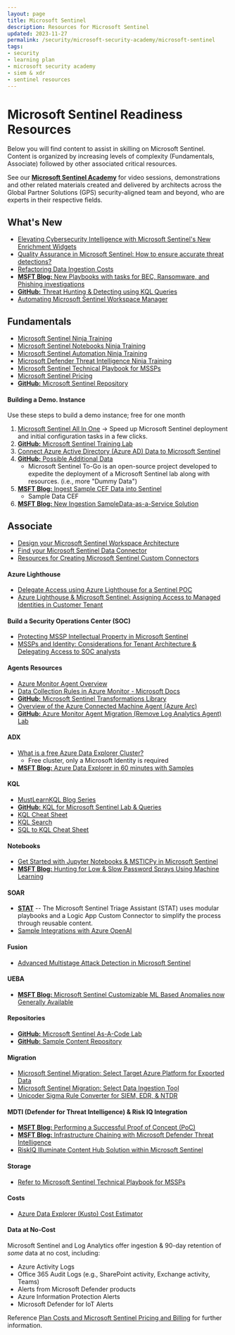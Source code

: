 ```yaml
---
layout: page
title: Microsoft Sentinel
description: Resources for Microsoft Sentinel
updated: 2023-11-27
permalink: /security/microsoft-security-academy/microsoft-sentinel
tags:
- security
- learning plan
- microsoft security academy
- siem & xdr
- sentinel resources
---
```


# Microsoft Sentinel Readiness Resources
Below you will find content to assist in skilling on Microsoft Sentinel. Content is organized by increasing levels of complexity (Fundamentals, Associate) followed by other associated critical resources.

See our **[Microsoft Sentinel Academy](https://microsoft.github.io/PartnerResources/skilling/microsoft-security-academy/sentinel-academy)** for video sessions, demonstrations and other related materials created and delivered by architects across the Global Partner Solutions (GPS) security-aligned team and beyond, who are experts in their respective fields.


## What's New
* [Elevating Cybersecurity Intelligence with Microsoft Sentinel's New Enrichment Widgets](https://techcommunity.microsoft.com/t5/microsoft-sentinel-blog/elevating-cybersecurity-intelligence-with-microsoft-sentinel-s/ba-p/3985255?utm_source=substack&utm_medium=email)
* [Quality Assurance in Microsoft Sentinel: How to ensure accurate threat detections?](https://secopslab.substack.com/p/quality-assurance-in-microsoft-sentinel?utm_source=profile&utm_medium=reader2)
* [Refactoring Data Ingestion Costs](https://craigclouditpro.wordpress.com/2023/09/19/refactoring-data-ingestion-costs/?utm_source=substack&utm_medium=email)
* [**MSFT Blog:** New Playbooks with tasks for BEC, Ransomware, and Phishing investigations](https://techcommunity.microsoft.com/t5/microsoft-sentinel-blog/automate-tasks-management-to-protect-your-organization-against/ba-p/3884516?utm_source=substack&utm_medium=email)
* [**GitHub:** Threat Hunting & Detecting using KQL Queries](https://github.com/cyb3rmik3/KQL-threat-hunting-queries?utm_source=substack&utm_medium=email#kql-training)
* [Automating Microsoft Sentinel Workspace Manager](https://medium.com/@TimGroothuis/diving-in-automating-sentinel-workspace-manager-cc61d536f8a6)


## Fundamentals
* [Microsoft Sentinel Ninja Training](https://techcommunity.microsoft.com/t5/microsoft-sentinel-blog/become-a-microsoft-sentinel-ninja-the-complete-level-400/ba-p/1246310)
* [Microsoft Sentinel Notebooks Ninja Training](https://techcommunity.microsoft.com/t5/microsoft-sentinel-blog/becoming-a-microsoft-sentinel-notebooks-ninja-the-series/ba-p/2693491)
* [Microsoft Sentinel Automation Ninja Training](https://techcommunity.microsoft.com/t5/microsoft-sentinel-blog/become-a-microsoft-sentinel-automation-ninja/ba-p/3563377)
* [Microsoft Defender Threat Intelligence Ninja Training](https://techcommunity.microsoft.com/t5/microsoft-defender-threat/become-a-microsoft-defender-threat-intelligence-ninja-the/ba-p/3656965)
* [Microsoft Sentinel Technical Playbook for MSSPs](http://aka.ms/azsentinelmssp)
* [Microsoft Sentinel Pricing](https://azure.microsoft.com/en-us/pricing/details/azure-sentinel/)
* [**GitHub:** Microsoft Sentinel Repository](https://github.com/Azure/Azure-Sentinel/wiki)


#### Building a Demo. Instance
Use these steps to build a demo instance; free for one month

1. [Microsoft Sentinel All In One](https://aka.ms/SentinelAllInOne) -> Speed up Microsoft Sentinel deployment and initial configuration tasks in a few clicks.
2. [**GitHub:** Microsoft Sentinel Training Lab](https://github.com/Azure/Azure-Sentinel/tree/master/Solutions/Training/Azure-Sentinel-Training-Lab)
3. [Connect Azure Active Directory (Azure AD) Data to Microsoft Sentinel](https://docs.microsoft.com/en-us/azure/sentinel/connect-azure-active-directory)
4. [**GitHub:** Possible Additional Data](https://github.com/OTRF/Microsoft-Sentinel2Go)
   * Microsoft Sentinel To-Go is an open-source project developed to expedite the deployment of a Microsoft Sentinel lab along with resources. (i.e., more "Dummy Data")
5. [**MSFT Blog:** Ingest Sample CEF Data into Sentinel](https://techcommunity.microsoft.com/t5/microsoft-sentinel-blog/ingest-sample-cef-data-into-azure-sentinel/ba-p/1064158)
   * Sample Data CEF
6. [**MSFT Blog:** New Ingestion SampleData-as-a-Service Solution](https://techcommunity.microsoft.com/t5/microsoft-sentinel-blog/new-ingestion-sampledata-as-a-service-solution-for-a-great-demos/ba-p/3598500)

## Associate
* [Design your Microsoft Sentinel Workspace Architecture](https://learn.microsoft.com/en-us/azure/sentinel/design-your-workspace-architecture#decision-tree)
* [Find your Microsoft Sentinel Data Connector](https://docs.microsoft.com/en-us/azure/sentinel/data-connectors-reference)
* [Resources for Creating Microsoft Sentinel Custom Connectors](https://learn.microsoft.com/en-us/azure/sentinel/create-custom-connector#compare-custom-connector-methods)

#### Azure Lighthouse
* [Delegate Access using Azure Lighthouse for a Sentinel POC](https://myfabersecurity.com/2022/07/15/delegate-access-using-azure-lighthouse-for-a-sentinel-poc/)
* [Azure Lighthouse & Microsoft Sentinel: Assigning Access to Managed Identities in Customer Tenant](https://myfabersecurity.com/2022/08/31/azure-lighthouse-and-sentinel-assigning-access-to-managed-identities-in-the-customer-tenant/)

#### Build a Security Operations Center (SOC)
* [Protecting MSSP Intellectual Property in Microsoft Sentinel](https://learn.microsoft.com/en-us/azure/sentinel/mssp-protect-intellectual-property)
* [MSSPs and Identity: Considerations for Tenant Architecture & Delegating Access to SOC analysts](https://myfabersecurity.com/2023/01/11/mssps-and-identity/)

#### Agents Resources
* [Azure Monitor Agent Overview](https://learn.microsoft.com/en-us/azure/azure-monitor/agents/agents-overview)
* [Data Collection Rules in Azure Monitor - Microsoft Docs](https://learn.microsoft.com/en-us/azure/azure-monitor/essentials/data-collection-rule-overview)
* [**GitHub:** Microsoft Sentinel Transformations Library](http://aka.ms/sentinel-transforms)
* [Overview of the Azure Connected Machine Agent (Azure Arc)](https://learn.microsoft.com/en-us/azure/azure-arc/servers/agent-overview)
* [**GitHub:** Azure Monitor Agent Migration (Remove Log Analytics Agent) Lab](https://github.com/Azure/Microsoft-Defender-for-Cloud/tree/main/Powershell%20scripts/Remove%20Log%20Analytics%20Agent%20At%20Scale)

#### ADX
   * [What is a free Azure Data Explorer Cluster?](https://docs.microsoft.com/en-us/azure/data-explorer/start-for-free)
      * Free cluster, only a Microsoft Identity is required
   * [**MSFT Blog:** Azure Data Explorer in 60 minutes with Samples](https://techcommunity.microsoft.com/t5/azure-data-explorer-blog/azure-data-explorer-in-60-minutes-with-the-new-samples-gallery/ba-p/3447552)

#### KQL
* [MustLearnKQL Blog Series](https://github.com/rod-trent/MustLearnKQL)
* [**GitHub:** KQL for Microsoft Sentinel Lab & Queries](https://github.com/reprise99/Sentinel-Queries)
* [KQL Cheat Sheet](https://www.mbsecure.nl/blog/2019/12/kql-cheat-sheet)
* [KQL Search](https://www.kqlsearch.com)
* [SQL to KQL Cheat Sheet](https://learn.microsoft.com/en-us/azure/data-explorer/kusto/query/sqlcheatsheet)

#### Notebooks
* [Get Started with Jupyter Notebooks & MSTICPy in Microsoft Sentinel](https://learn.microsoft.com/en-us/azure/sentinel/notebook-get-started)
* [**MSFT Blog:** Hunting for Low & Slow Password Sprays Using Machine Learning](https://techcommunity.microsoft.com/t5/microsoft-sentinel-blog/hunting-for-low-and-slow-password-sprays-using-machine-learning/ba-p/3592052)

#### SOAR
* **[STAT](https://aka.ms/mstat)** -- The Microsoft Sentinel Triage Assistant (STAT) uses modular playbooks and a Logic App Custom Connector to simplify the process through reusable content.
* [Sample Integrations with Azure OpenAI](https://myfabersecurity.com/2023/07/29/initial-assessment-connecting-the-dots-with-aoai/) 

#### Fusion
* [Advanced Multistage Attack Detection in Microsoft Sentinel](https://learn.microsoft.com/en-us/azure/sentinel/fusion)

#### UEBA
* [**MSFT Blog:** Microsoft Sentinel Customizable ML Based Anomalies now Generally Available](https://techcommunity.microsoft.com/t5/microsoft-sentinel-blog/microsoft-sentinel-customizable-machine-learning-based-anomalies/ba-p/3624436)

#### Repositories
* [**GitHub:** Microsoft Sentinel As-A-Code Lab](https://github.com/sreedharande/Microsoft-Sentinel-As-A-Code)
* [**GitHub:** Sample Content Repository](https://github.com/SentinelCICD/RepositoriesSampleContent)

#### Migration
* [Microsoft Sentinel Migration: Select Target Azure Platform for Exported Data](https://learn.microsoft.com/en-us/azure/sentinel/migration-ingestion-target-platform)
* [Microsoft Sentinel Migration: Select Data Ingestion Tool](https://learn.microsoft.com/en-us/azure/sentinel/migration-ingestion-tool)
* [Unicoder Sigma Rule Converter for SIEM, EDR, & NTDR](https://uncoder.io/)

#### MDTI (Defender for Threat Intelligence) & Risk IQ Integration
* [**MSFT Blog:** Performing a Successful Proof of Concept (PoC)](https://techcommunity.microsoft.com/t5/microsoft-defender-threat/performing-a-successful-proof-of-concept-poc/ba-p/3742412)
* [**MSFT Blog:** Infrastructure Chaining with Microsoft Defender Threat Intelligence](https://techcommunity.microsoft.com/t5/microsoft-defender-threat/infrastructure-chaining-with-microsoft-defender-threat/ba-p/3687956)
* [RiskIQ Illuminate Content Hub Solution within Microsoft Sentinel](https://myfabersecurity.com/2022/03/04/riskiq-illuminate-content-hub-solution-within-microsoft-sentinel/)

#### Storage
* [Refer to Microsoft Sentinel Technical Playbook for MSSPs](http://aka.ms/azsentinelmssp)

#### Costs
* [Azure Data Explorer (Kusto) Cost Estimator](https://dataexplorer.azure.com/AzureDataExplorerCostEstimator.html)

#### Data at No-Cost
Microsoft Sentinel and Log Analytics offer ingestion & 90-day retention of *some* data at no cost, including:
   * Azure Activity Logs
   * Office 365 Audit Logs (e.g., SharePoint activity, Exchange activity, Teams)
   * Alerts from Microsoft Defender products
   * Azure Information Protection Alerts
   * Microsoft Defender for IoT Alerts

Reference [Plan Costs and Microsoft Sentinel Pricing and Billing](https://learn.microsoft.com/en-us/azure/sentinel/billing?tabs=commitment-tier) for further information.